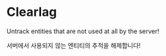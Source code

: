 # Clearlag
Untrack entities that are not used at all by the server!

서버에서 사용되지 않는 엔티티의 추적을 해제합니다!



